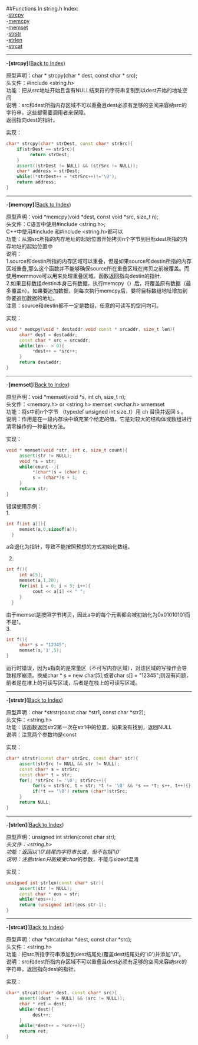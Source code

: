 ##Functions In string.h
<a name="AnchorIndex" id="AnchorIndex"></a>
Index:  
-[strcpy](#Anchor1)  
-[memcpy](#Anchor2)  
-[memset](#Anchor3)  
-[strstr](#Anchor4)  
-[strlen](#Anchor5)  
-[strcat](#Anchor6)  

-------
<a name="Anchor1" id="Anchor1"></a>
-**[strcpy]**([Back to Index](#AnchorIndex))   

原型声明：char * strcpy(char * dest, const char * src);  
头文件：#include <string.h>  
功能：把从src地址开始且含有NULL结束符的字符串复制到以dest开始的地址空间  
说明：src和dest所指内存区域不可以重叠且dest必须有足够的空间来容纳src的字符串，这些都需要调用者来保障。  
返回指向dest的指针。    

实现：
```cpp
char* strcpy(char* strDest, const char* strSrc){
    if(strDest == strSrc){
         return strDest;
    }
    assert((strDest != NULL) && (strSrc != NULL));
    char* address = strDest;
    while((*strDest++ = *strSrc++)!='\0');
    return address;
}
```

-------
<a name="Anchor2" id="Anchor2"></a>
-**[memcpy]**([Back to Index](#AnchorIndex))   

原型声明：void *memcpy(void *dest, const void *src, size_t n);  
头文件：C语言中使用#include <string.h>;  
    C++中使用#include <cstring>和#include <string.h>都可以  
功能：从源src所指的内存地址的起始位置开始拷贝n个字节到目标dest所指的内存地址的起始位置中  
说明：  
1.source和destin所指的内存区域可以重叠，但是如果source和destin所指的内存区域重叠,那么这个函数并不能够确保source所在重叠区域在拷贝之前被覆盖。而使用memmove可以用来处理重叠区域。函数返回指向destin的指针.  
2.如果目标数组destin本身已有数据，执行memcpy（）后，将覆盖原有数据（最多覆盖n）。如果要追加数据，则每次执行memcpy后，要将目标数组地址增加到你要追加数据的地址。  
注意：source和destin都不一定是数组，任意的可读写的空间均可。  

实现：
```cpp
void * memcpy(void * destaddr,void const * srcaddr, size_t len){
     char* dest = destaddr;
     const char * src = srcaddr;
     while(len-- > 0){
          *dest++ = *src++;
     }
     return destaddr; 
}
```

-------
<a name="Anchor3" id="Anchor3"></a>
-**[memset]**([Back to Index](#AnchorIndex))   

原型声明：void *memset(void *s, int ch, size_t n);  
头文件：<memory.h> or <string.h> memset <wchar.h> wmemset  
功能：将s中前n个字节 （typedef unsigned int size_t）用 ch 替换并返回 s 。  
说明：作用是在一段内存块中填充某个给定的值，它是对较大的结构体或数组进行清零操作的一种最快方法。  

实现：  
```cpp
void * memset(void *str, int c, size_t count){
     assert(str != NULL);
     void *s = str;
     while(count--){
          *(char*)s = (char) c;
          s = (char*)s + 1;
     }
     return str;
}
```
错误使用示例：  
1.
```cpp
int f(int a[]){
     memset(a,0,sizeof(a));
  }
```
a会退化为指针，导致不能按照预想的方式初始化数组。  

2.
```cpp
int f(){
     int a[5];
     memset(a,1,20);
     for(int i = 0; i < 5; i++){
          cout << a[i] << " ";
     }
  }
```
由于memset是按照字节拷贝，因此a中的每个元素都会被初始化为0x01010101而不是1。  
3.
```cpp
int f(){
     char* s = "12345";
     memset(s,'1',5); 
}
```
运行时错误，因为s指向的是常量区（不可写内存区域），对该区域的写操作会导致程序崩溃。换成char * s = new char[5];或者char s[] = "12345";则没有问题，前者是在堆上的可读写区域，后者是在栈上的可读写区域。 

-------
<a name="Anchor4" id="Anchor4"></a>
-**[strstr]**([Back to Index](#AnchorIndex))   

原型声明：char *strstr(const char *str1, const char *str2);  
头文件：<string.h>  
功能：该函数返回str2第一次在str1中的位置，如果没有找到，返回NULL  
说明：注意两个参数均是const  

实现：  
```cpp
char* strstr(const char* strSrc, const char* str){
     assert(strSrc != NULL && str != NULL);
     const char* s = strSrc;
     const char* t = str;
     for(; *strSrc != '\0'; strSrc++){
          for(s = strSrc, t = str; *t != '\0' && *s == *t; s++, t++){}
          if(*t == '\0') return (char*)strSrc;
     }
     return NULL;
}
```

-------
<a name="Anchor5" id="Anchor5"></a>
-**[strlen]**([Back to Index](#AnchorIndex))   
  
原型声明：unsigned int strlen(const char *str);  
头文件：<string.h>  
功能：返回以'\0'结尾的字符串长度，但不包括'\0'  
说明：注意strlen只能接受char*的参数，不能与sizeof混淆  

实现：  
```cpp
unsigned int strlen(const char* str){
     assert(str != NULL);
     const char * eos = str;
     while(*eos++);
     return (unsigned int)(eos-str-1);
}
```

-------
<a name="Anchor6" id="Anchor6"></a>
-**[strcat]**([Back to Index](#AnchorIndex))   
 
原型声明：char *strcat(char *dest, const char *src);  
头文件：<string.h>  
功能：把src所指字符串添加到dest结尾处(覆盖dest结尾处的'\0')并添加'\0'。  
说明：src和dest所指内存区域不可以重叠且dest必须有足够的空间来容纳src的字符串，返回指向dest的指针。  

实现：  
```cpp
char* strcat(char* dest, const char* src){
     assert((dest != NULL) && (src != NULL));
     char * ret = dest;
     while(*dest){
          dest++;
     }
     while(*dest++ = *src++){}
     return ret;
}

```